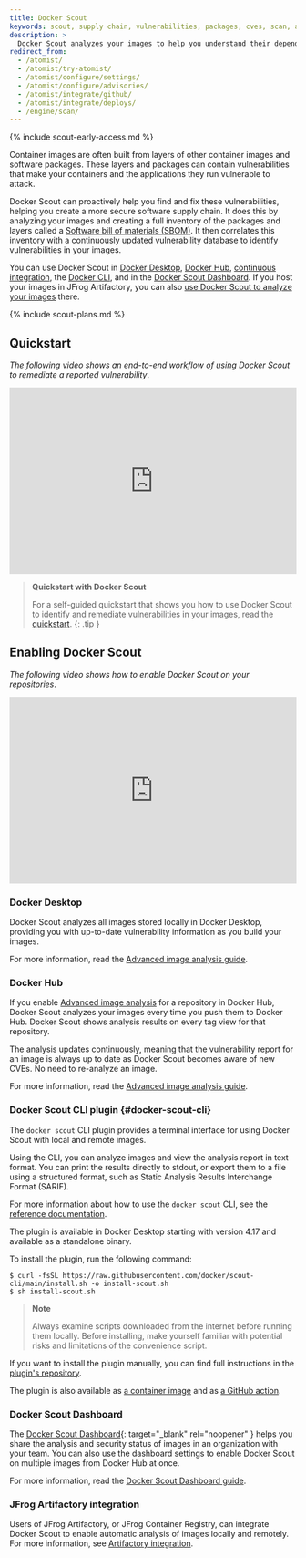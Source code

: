 ```yaml
---
title: Docker Scout
keywords: scout, supply chain, vulnerabilities, packages, cves, scan, analysis, analyze
description: >
  Docker Scout analyzes your images to help you understand their dependencies and potential vulnerabilities
redirect_from:
  - /atomist/
  - /atomist/try-atomist/
  - /atomist/configure/settings/
  - /atomist/configure/advisories/
  - /atomist/integrate/github/
  - /atomist/integrate/deploys/
  - /engine/scan/
---
```


{% include scout-early-access.md %}

Container images are often built from layers of other container images and
software packages. These layers and packages can contain vulnerabilities that
make your containers and the applications they run vulnerable to attack.

Docker Scout can proactively help you find and fix these vulnerabilities,
helping you create a more secure software supply chain. It does this by analyzing your images and creating a full inventory of the
packages and layers called a [Software bill of materials (SBOM)](https://ntia.gov/sites/default/files/publications/sbom_at_a_glance_apr2021_0.pdf).
It then correlates this inventory with a continuously updated vulnerability
database to identify vulnerabilities in your images.

You can use Docker Scout in [Docker Desktop](#docker-desktop), [Docker Hub](#docker-hub), [continuous integration](./ci.md), the [Docker CLI](#docker-scout-cli),
and in
the [Docker Scout Dashboard](./dashboard.md). If you host your images in JFrog Artifactory, you
can also [use Docker Scout to analyze your images](./artifactory.md) there.

{% include scout-plans.md %}

## Quickstart

_The following video shows an end-to-end workflow of using Docker Scout to remediate a reported vulnerability_.

<div style="position: relative; padding-bottom: 64.86486486486486%; height: 0;"><iframe src="https://www.loom.com/embed/e066986569924555a2546139f5f61349?sid=6e29be62-78ba-4aa7-a1f6-15f96c37d916" frameborder="0" webkitallowfullscreen mozallowfullscreen allowfullscreen style="position: absolute; top: 0; left: 0; width: 100%; height: 100%;"></iframe></div>

> **Quickstart with Docker Scout**
>
> For a self-guided quickstart that shows you how to use Docker Scout to identify and remediate vulnerabilities in your images, read the [quickstart](./quickstart.md).
{: .tip }

## Enabling Docker Scout

_The following video shows how to enable Docker Scout on your repositories_.

<div style="position: relative; padding-bottom: 64.86486486486486%; height: 0;"><iframe src="https://www.loom.com/embed/a6fb14ede0a94d0d984edf6cf16604e0?sid=ba34f694-32a6-4b74-b3f8-9cc6b80ef66f" frameborder="0" webkitallowfullscreen mozallowfullscreen allowfullscreen style="position: absolute; top: 0; left: 0; width: 100%; height: 100%;"></iframe></div>

### Docker Desktop

Docker Scout analyzes all images stored locally in Docker Desktop, providing you
with up-to-date vulnerability information as you build your images.

For more information, read the [Advanced image analysis guide](./advanced-image-analysis.md).

### Docker Hub

If you enable [Advanced image analysis](./advanced-image-analysis.md) for a
repository in Docker Hub, Docker Scout analyzes your images every time you push
them to Docker Hub. Docker Scout shows analysis results on every tag view for
that repository.

The analysis updates continuously, meaning that the vulnerability report for an
image is always up to date as Docker Scout becomes aware of new CVEs. No need to
re-analyze an image.

For more information, read the [Advanced image analysis guide](./advanced-image-analysis.md).

### Docker Scout CLI plugin {#docker-scout-cli}

The `docker scout` CLI plugin provides a terminal interface for using Docker
Scout with local and remote images.

Using the CLI, you can analyze images and view the analysis report in text
format. You can print the results directly to stdout, or export them to a file
using a structured format, such as Static Analysis Results Interchange Format
(SARIF).

For more information about how to use the `docker scout` CLI, see the
[reference documentation](../engine/reference/commandline/scout.md).

The plugin is available in Docker Desktop starting with version 4.17 and
available as a standalone binary.

To install the plugin, run the following command:

```console
$ curl -fsSL https://raw.githubusercontent.com/docker/scout-cli/main/install.sh -o install-scout.sh
$ sh install-scout.sh
```

> **Note**
>
> Always examine scripts downloaded from the internet before running them locally.
> Before installing, make yourself familiar with potential risks and limitations
> of the convenience script.

If you want to install the plugin manually, you can find full instructions in
the [plugin's repository](https://github.com/docker/scout-cli).

The plugin is also available as [a container image](https://hub.docker.com/r/docker/scout-cli)
and as [a GitHub action](https://github.com/docker/scout-action).

### Docker Scout Dashboard

The [Docker Scout Dashboard](https://scout.docker.com){: target="\_blank" rel="noopener" }
helps you share the analysis and security status of images in
an organization with your team. You can also use the dashboard settings to enable
Docker Scout on multiple images from Docker Hub at once.

For more information, read the [Docker Scout Dashboard guide](./dashboard.md).

### JFrog Artifactory integration

Users of JFrog Artifactory, or JFrog Container Registry, can integrate Docker
Scout to enable automatic analysis of images locally and remotely. For more
information, see [Artifactory integration](./artifactory.md).

